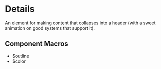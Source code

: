 # Details
An element for making content that collapses into a header (with a sweet
animation on good systems that support it).

## Component Macros
- $outline
- $color

[component.md : ../examples/details.html :]: #
